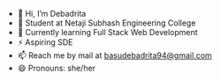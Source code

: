 - 👋 Hi, I’m Debadrita
- 👀 Student at Netaji Subhash Engineering College
- 🌱 Currently learning Full Stack Web Development
- ⚡ Aspiring SDE
- 📫 Reach me by mail at basudebadrita94@gmail.com
- 😄 Pronouns: she/her


<!---
DBasu2610/DBasu2610 is a ✨ special ✨ repository because its `README.md` (this file) appears on your GitHub profile.
You can click the Preview link to take a look at your changes.
--->

